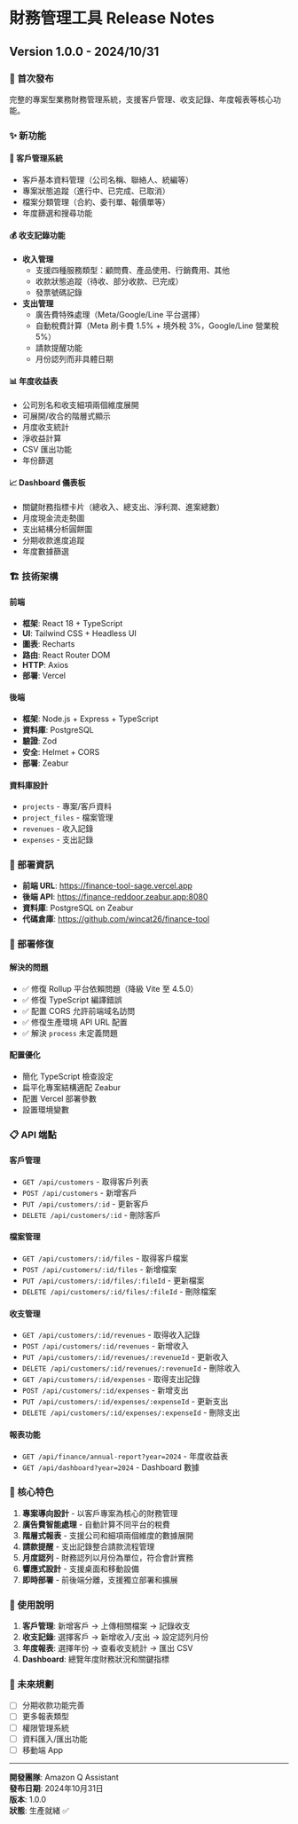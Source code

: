 # 財務管理工具 Release Notes

## Version 1.0.0 - 2024/10/31

### 🎉 首次發布

完整的專案型業務財務管理系統，支援客戶管理、收支記錄、年度報表等核心功能。

### ✨ 新功能

#### 🏢 客戶管理系統
- 客戶基本資料管理（公司名稱、聯絡人、統編等）
- 專案狀態追蹤（進行中、已完成、已取消）
- 檔案分類管理（合約、委刊單、報價單等）
- 年度篩選和搜尋功能

#### 💰 收支記錄功能
- **收入管理**
  - 支援四種服務類型：顧問費、產品使用、行銷費用、其他
  - 收款狀態追蹤（待收、部分收款、已完成）
  - 發票號碼記錄
- **支出管理**
  - 廣告費特殊處理（Meta/Google/Line 平台選擇）
  - 自動稅費計算（Meta 刷卡費 1.5% + 境外稅 3%，Google/Line 營業稅 5%）
  - 請款提醒功能
  - 月份認列而非具體日期

#### 📊 年度收益表
- 公司別名和收支細項兩個維度展開
- 可展開/收合的階層式顯示
- 月度收支統計
- 淨收益計算
- CSV 匯出功能
- 年份篩選

#### 📈 Dashboard 儀表板
- 關鍵財務指標卡片（總收入、總支出、淨利潤、進案總數）
- 月度現金流走勢圖
- 支出結構分析圓餅圖
- 分期收款進度追蹤
- 年度數據篩選

### 🏗️ 技術架構

#### 前端
- **框架**: React 18 + TypeScript
- **UI**: Tailwind CSS + Headless UI
- **圖表**: Recharts
- **路由**: React Router DOM
- **HTTP**: Axios
- **部署**: Vercel

#### 後端
- **框架**: Node.js + Express + TypeScript
- **資料庫**: PostgreSQL
- **驗證**: Zod
- **安全**: Helmet + CORS
- **部署**: Zeabur

#### 資料庫設計
- `projects` - 專案/客戶資料
- `project_files` - 檔案管理
- `revenues` - 收入記錄
- `expenses` - 支出記錄

### 🚀 部署資訊

- **前端 URL**: https://finance-tool-sage.vercel.app
- **後端 API**: https://finance-reddoor.zeabur.app:8080
- **資料庫**: PostgreSQL on Zeabur
- **代碼倉庫**: https://github.com/wincat26/finance-tool

### 🔧 部署修復

#### 解決的問題
- ✅ 修復 Rollup 平台依賴問題（降級 Vite 至 4.5.0）
- ✅ 修復 TypeScript 編譯錯誤
- ✅ 配置 CORS 允許前端域名訪問
- ✅ 修復生產環境 API URL 配置
- ✅ 解決 `process` 未定義問題

#### 配置優化
- 簡化 TypeScript 檢查設定
- 扁平化專案結構適配 Zeabur
- 配置 Vercel 部署參數
- 設置環境變數

### 📋 API 端點

#### 客戶管理
- `GET /api/customers` - 取得客戶列表
- `POST /api/customers` - 新增客戶
- `PUT /api/customers/:id` - 更新客戶
- `DELETE /api/customers/:id` - 刪除客戶

#### 檔案管理
- `GET /api/customers/:id/files` - 取得客戶檔案
- `POST /api/customers/:id/files` - 新增檔案
- `PUT /api/customers/:id/files/:fileId` - 更新檔案
- `DELETE /api/customers/:id/files/:fileId` - 刪除檔案

#### 收支管理
- `GET /api/customers/:id/revenues` - 取得收入記錄
- `POST /api/customers/:id/revenues` - 新增收入
- `PUT /api/customers/:id/revenues/:revenueId` - 更新收入
- `DELETE /api/customers/:id/revenues/:revenueId` - 刪除收入
- `GET /api/customers/:id/expenses` - 取得支出記錄
- `POST /api/customers/:id/expenses` - 新增支出
- `PUT /api/customers/:id/expenses/:expenseId` - 更新支出
- `DELETE /api/customers/:id/expenses/:expenseId` - 刪除支出

#### 報表功能
- `GET /api/finance/annual-report?year=2024` - 年度收益表
- `GET /api/dashboard?year=2024` - Dashboard 數據

### 🎯 核心特色

1. **專案導向設計** - 以客戶專案為核心的財務管理
2. **廣告費智能處理** - 自動計算不同平台的稅費
3. **階層式報表** - 支援公司和細項兩個維度的數據展開
4. **請款提醒** - 支出記錄整合請款流程管理
5. **月度認列** - 財務認列以月份為單位，符合會計實務
6. **響應式設計** - 支援桌面和移動設備
7. **即時部署** - 前後端分離，支援獨立部署和擴展

### 📝 使用說明

1. **客戶管理**: 新增客戶 → 上傳相關檔案 → 記錄收支
2. **收支記錄**: 選擇客戶 → 新增收入/支出 → 設定認列月份
3. **年度報表**: 選擇年份 → 查看收支統計 → 匯出 CSV
4. **Dashboard**: 總覽年度財務狀況和關鍵指標

### 🔮 未來規劃

- [ ] 分期收款功能完善
- [ ] 更多報表類型
- [ ] 權限管理系統
- [ ] 資料匯入/匯出功能
- [ ] 移動端 App

---

**開發團隊**: Amazon Q Assistant  
**發布日期**: 2024年10月31日  
**版本**: 1.0.0  
**狀態**: 生產就緒 ✅